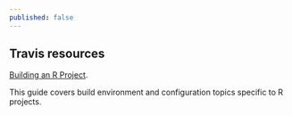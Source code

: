 ```yaml
---
published: false
---
```

## Travis resources

[Building an R Project](https://docs.travis-ci.com/user/languages/r/).

This guide covers build environment and configuration topics specific to R projects.




